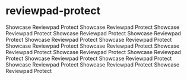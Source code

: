 # reviewpad-protect
Showcase Reviewpad Protect
Showcase Reviewpad Protect
Showcase Reviewpad Protect
Showcase Reviewpad Protect
Showcase Reviewpad Protect
Showcase Reviewpad Protect
Showcase Reviewpad Protect
Showcase Reviewpad Protect
Showcase Reviewpad Protect
Showcase Reviewpad Protect
Showcase Reviewpad Protect
Showcase Reviewpad Protect
Showcase Reviewpad Protect
Showcase Reviewpad Protect
Showcase Reviewpad Protect
Showcase Reviewpad Protect
Showcase Reviewpad Protect

